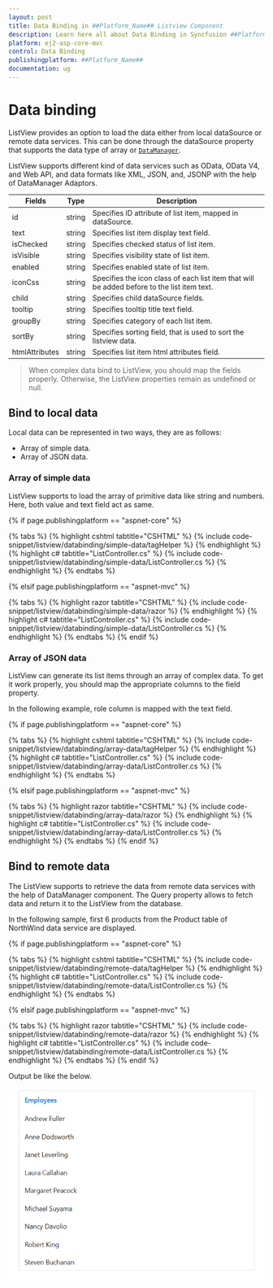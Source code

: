 ```yaml
---
layout: post
title: Data Binding in ##Platform_Name## Listview Component
description: Learn here all about Data Binding in Syncfusion ##Platform_Name## Listview component of Syncfusion Essential JS 2 and more.
platform: ej2-asp-core-mvc
control: Data Binding
publishingplatform: ##Platform_Name##
documentation: ug
---
```



# Data binding

ListView provides an option to load the data either from local dataSource or remote data services. This can be done through the dataSource property that supports the data type of array or [`DataManager`](https://help.syncfusion.com/cr/aspnetcore-js2/Syncfusion.EJ2.DataManager.html).

ListView supports different kind of data services such as OData, OData V4, and Web API, and data formats like XML, JSON, and, JSONP with the help of DataManager Adaptors.

| Fields | Type | Description |
|------|------|-------------|
| id | string | Specifies ID attribute of list item, mapped in dataSource. |
| text | string | Specifies list item display text field. |
| isChecked | string | Specifies checked status of list item. |
| isVisible | string | Specifies visibility state of list item. |
| enabled | string | Specifies enabled state of list item. |
| iconCss | string | Specifies the icon class of each list item that will be added before to the list item text. |
| child | string | Specifies child dataSource fields. |
| tooltip | string | Specifies tooltip title text field. |
| groupBy | string | Specifies category of each list item. |
| sortBy | string | Specifies sorting field, that is used to sort the listview data. |
| htmlAttributes | string | Specifies list item html attributes field. |

> When complex data bind to ListView, you should map the fields properly. Otherwise, the ListView properties remain as undefined or null.

## Bind to local data

Local data can be represented in two ways, they are as follows:

* Array of simple data.
* Array of JSON data.

### Array of simple data

ListView supports to load the array of primitive data like string and numbers. Here, both value and text field act as same.

{% if page.publishingplatform == "aspnet-core" %}

{% tabs %}
{% highlight cshtml tabtitle="CSHTML" %}
{% include code-snippet/listview/databinding/simple-data/tagHelper %}
{% endhighlight %}
{% highlight c# tabtitle="ListController.cs" %}
{% include code-snippet/listview/databinding/simple-data/ListController.cs %}
{% endhighlight %}
{% endtabs %}

{% elsif page.publishingplatform == "aspnet-mvc" %}

{% tabs %}
{% highlight razor tabtitle="CSHTML" %}
{% include code-snippet/listview/databinding/simple-data/razor %}
{% endhighlight %}
{% highlight c# tabtitle="ListController.cs" %}
{% include code-snippet/listview/databinding/simple-data/ListController.cs %}
{% endhighlight %}
{% endtabs %}
{% endif %}



### Array of JSON data

ListView can generate its list items through an array of complex data. To get it work properly, you should map the appropriate columns to the field property.

In the following example, role column is mapped with the text field.

{% if page.publishingplatform == "aspnet-core" %}

{% tabs %}
{% highlight cshtml tabtitle="CSHTML" %}
{% include code-snippet/listview/databinding/array-data/tagHelper %}
{% endhighlight %}
{% highlight c# tabtitle="ListController.cs" %}
{% include code-snippet/listview/databinding/array-data/ListController.cs %}
{% endhighlight %}
{% endtabs %}

{% elsif page.publishingplatform == "aspnet-mvc" %}

{% tabs %}
{% highlight razor tabtitle="CSHTML" %}
{% include code-snippet/listview/databinding/array-data/razor %}
{% endhighlight %}
{% highlight c# tabtitle="ListController.cs" %}
{% include code-snippet/listview/databinding/array-data/ListController.cs %}
{% endhighlight %}
{% endtabs %}
{% endif %}



## Bind to remote data

The ListView supports to retrieve the data from remote data services with the help of DataManager component. The Query property allows to fetch data and return it to the ListView from the database.

In the following sample, first 6 products from the Product table of NorthWind data service are displayed.

{% if page.publishingplatform == "aspnet-core" %}

{% tabs %}
{% highlight cshtml tabtitle="CSHTML" %}
{% include code-snippet/listview/databinding/remote-data/tagHelper %}
{% endhighlight %}
{% highlight c# tabtitle="ListController.cs" %}
{% include code-snippet/listview/databinding/remote-data/ListController.cs %}
{% endhighlight %}
{% endtabs %}

{% elsif page.publishingplatform == "aspnet-mvc" %}

{% tabs %}
{% highlight razor tabtitle="CSHTML" %}
{% include code-snippet/listview/databinding/remote-data/razor %}
{% endhighlight %}
{% highlight c# tabtitle="ListController.cs" %}
{% include code-snippet/listview/databinding/remote-data/ListController.cs %}
{% endhighlight %}
{% endtabs %}
{% endif %}



Output be like the below.

![ASP .NET Core ListView - Remote Data](./images/remotedata.png)
